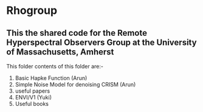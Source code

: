 Rhogroup
========

This the shared code for the Remote Hyperspectral Observers Group at the University of Massachusetts, Amherst
-------------------------------------------------------------------------------------------------------------

This folder contents of this folder are:-
1) Basic Hapke Function (Arun)
2) Simple Noise Model for denoising CRISM (Arun)
3) useful papers
4) ENVI/V1 (Yuki)
5) Useful books
